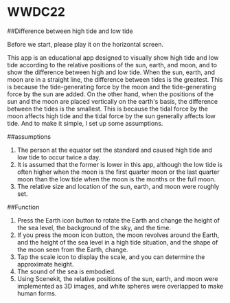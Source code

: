 # WWDC22

##Difference between high tide and low tide

Before we start, please play it on the horizontal screen.

This app is an educational app designed to visually show high tide and low tide according to the relative positions of the sun, earth, and moon, and to show the difference between high and low tide.
When the sun, earth, and moon are in a straight line, the difference between tides is the greatest. This is because the tide-generating force
by the moon and the tide-generating force by the sun are added.
On the other hand, when the positions of the sun and the moon are placed vertically on the earth's basis, the difference between the tides is the smallest. This is because the tidal force by the moon affects high tide and the tidal force by the sun generally affects low tide.
And to make it simple, I set up some assumptions.

##assumptions

1. The person at the equator set the standard and caused high tide and low tide to occur twice a day.
2. It is assumed that the former is lower in this app, although the low tide is often higher when the moon is the first quarter moon or the last quarter moon than the low tide when the moon is the months or the full moon.
3. The relative size and location of the sun, earth, and moon were roughly set.

##Function

1. Press the Earth icon button to rotate the Earth and change the height of the sea level, the background of the sky, and the time.
2. If you press the moon icon button, the moon revolves around the Earth, and the height of the sea level in a high tide situation, and the shape of the moon seen from the Earth, change.
3. Tap the scale icon to display the scale, and you can determine the approximate height.
4. The sound of the sea is embodied.
5. Using Scenekit, the relative positions of the sun, earth, and moon were implemented as 3D images, and white spheres were overlapped to make human forms.
